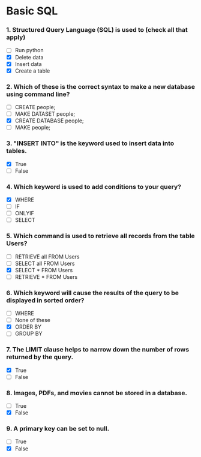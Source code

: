 # Basic SQL

### 1. Structured Query Language (SQL) is used to (check all that apply)

- [ ] Run python
- [x] Delete data
- [x] Insert data
- [x] Create a table

### 2. Which of these is the correct syntax to make a new database using command line?

- [ ] CREATE people;
- [ ] MAKE DATASET people;
- [x] CREATE DATABASE people;
- [ ] MAKE people;

### 3. "INSERT INTO" is the keyword used to insert data into tables.

- [x] True
- [ ] False

### 4. Which keyword is used to add conditions to your query?

- [x] WHERE
- [ ] IF
- [ ] ONLYIF
- [ ] SELECT

### 5. Which command is used to retrieve all records from the table Users?

- [ ] RETRIEVE all FROM Users
- [ ] SELECT all FROM Users
- [x] SELECT * FROM Users
- [ ] RETRIEVE * FROM Users

### 6. Which keyword will cause the results of the query to be displayed in sorted order?

- [ ] WHERE
- [ ] None of these
- [x] ORDER BY
- [ ] GROUP BY

### 7. The LIMIT clause helps to narrow down the number of rows returned by the query.

- [x] True
- [ ] False

### 8. Images, PDFs, and movies cannot be stored in a database.

- [ ] True
- [x] False

### 9. A primary key can be set to null.

- [ ] True
- [x] False
